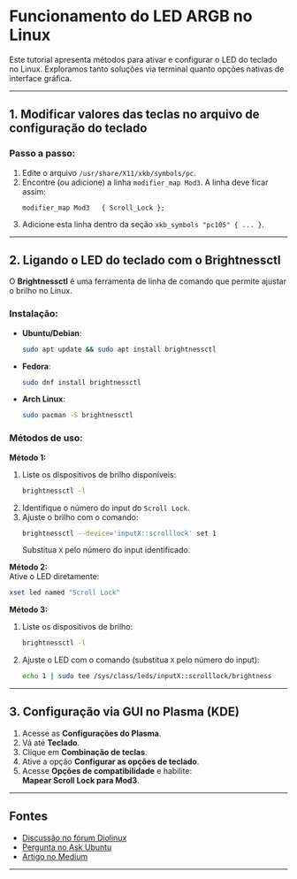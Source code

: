 # Funcionamento do LED ARGB no Linux

Este tutorial apresenta métodos para ativar e configurar o LED do teclado no Linux. Exploramos tanto soluções via terminal quanto opções nativas de interface gráfica.

---

## 1. Modificar valores das teclas no arquivo de configuração do teclado

### Passo a passo:
1. Edite o arquivo `/usr/share/X11/xkb/symbols/pc`.
2. Encontre (ou adicione) a linha `modifier_map Mod3`. A linha deve ficar assim:
   ```
   modifier_map Mod3   { Scroll_Lock };
   ```
3. Adicione esta linha dentro da seção `xkb_symbols "pc105" { ... }`.

---

## 2. Ligando o LED do teclado com o Brightnessctl

O **Brightnessctl** é uma ferramenta de linha de comando que permite ajustar o brilho no Linux.

### Instalação:
- **Ubuntu/Debian**:  
  ```bash
  sudo apt update && sudo apt install brightnessctl
  ```
- **Fedora**:  
  ```bash
  sudo dnf install brightnessctl
  ```
- **Arch Linux**:  
  ```bash
  sudo pacman -S brightnessctl
  ```

### Métodos de uso:

**Método 1:**
1. Liste os dispositivos de brilho disponíveis:  
   ```bash
   brightnessctl -l
   ```
2. Identifique o número do input do `Scroll Lock`.
3. Ajuste o brilho com o comando:  
   ```bash
   brightnessctl --device='inputX::scrolllock' set 1
   ```
   Substitua `X` pelo número do input identificado.

**Método 2:**  
Ative o LED diretamente:  
```bash
xset led named "Scroll Lock"
```

**Método 3:**  
1. Liste os dispositivos de brilho:  
   ```bash
   brightnessctl -l
   ```
2. Ajuste o LED com o comando (substitua `X` pelo número do input):  
   ```bash
   echo 1 | sudo tee /sys/class/leds/inputX::scrolllock/brightness
   ```

---

## 3. Configuração via GUI no Plasma (KDE)

1. Acesse as **Configurações do Plasma**.
2. Vá até **Teclado**.
3. Clique em **Combinação de teclas**.
4. Ative a opção **Configurar as opções de teclado**.
5. Acesse **Opções de compatibilidade** e habilite:  
   **Mapear Scroll Lock para Mod3**.

---

## Fontes

- [Discussão no fórum Diolinux](https://plus.diolinux.com.br/t/problema-com-iluminacao-do-teclado-tgt-m16l-rainbow-no-fedora-scroll-lock-controla-led/71719/5)  
- [Pergunta no Ask Ubuntu](https://askubuntu.com/questions/127167/how-do-i-enable-scroll-lock/1413248#1413248)  
- [Artigo no Medium](https://wendellast2a.medium.com/como-ligar-o-led-do-teclado-no-linux-0d3acd66d053)  

---

